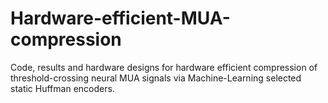 # Hardware-efficient-MUA-compression
Code, results and hardware designs for hardware efficient compression of threshold-crossing neural MUA signals via Machine-Learning selected static Huffman encoders.
